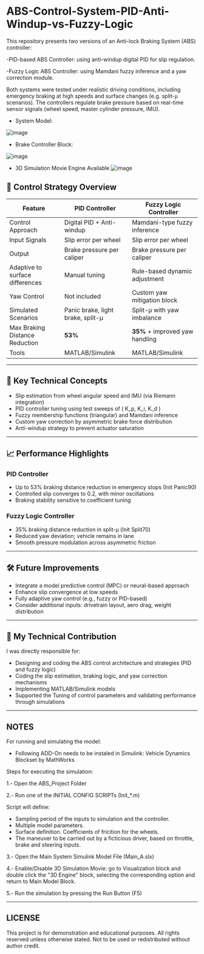 # ABS-Control-System-PID-Anti-Windup-vs-Fuzzy-Logic
This repository presents two versions of an Anti-lock Braking System (ABS) controller:

  -PID-based ABS Controller: using anti-windup digital PID for slip regulation.
  
  -Fuzzy Logic ABS Controller: using Mamdani fuzzy inference and a yaw correction module.
  
Both systems were tested under realistic driving conditions, including emergency braking at high speeds and surface changes (e.g. split-μ scenarios). The controllers regulate brake pressure based on real-time sensor signals (wheel speed, master cylinder pressure, IMU).

- System Model:

![image](https://github.com/user-attachments/assets/232b91fa-71d2-4884-a375-d94c8198d428)

- Brake Controller Block:

![image](https://github.com/user-attachments/assets/cc6d4fab-8c94-4239-a2f3-d6134da129dd)

- 3D Simulation Movie Engine Available
![image](https://github.com/user-attachments/assets/480228c2-9f49-49c8-b8fc-aeedfe041c40)



## 🚗 Control Strategy Overview

| Feature                            | PID Controller                  | Fuzzy Logic Controller             |
|-----------------------------------|----------------------------------|------------------------------------|
| Control Approach                  | Digital PID + Anti-windup        | Mamdani-type fuzzy inference       |
| Input Signals                     | Slip error per wheel             | Slip error per wheel               |
| Output                            | Brake pressure per caliper       | Brake pressure per caliper         |
| Adaptive to surface differences   | Manual tuning                    | Rule-based dynamic adjustment      |
| Yaw Control                       | Not included                     | Custom yaw mitigation block        |
| Simulated Scenarios               | Panic brake, light brake, split-μ | Split-μ with yaw imbalance         |
| Max Braking Distance Reduction    | **53%**                          | **35%** + improved yaw handling    |
| Tools                             | MATLAB/Simulink                  | MATLAB/Simulink                    |

---

## 🔬 Key Technical Concepts

- Slip estimation from wheel angular speed and IMU (via Riemann integration)
- PID controller tuning using test sweeps of \( K_p, K_i, K_d \)
- Fuzzy membership functions (triangular) and Mamdani inference
- Custom yaw correction by asymmetric brake force distribution
- Anti-windup strategy to prevent actuator saturation

---

## 📈 Performance Highlights

### PID Controller
- Up to 53% braking distance reduction in emergency stops (Init Panic90)
- Controlled slip converges to 0.2, with minor oscillations
- Braking stability sensitive to coefficient tuning

### Fuzzy Logic Controller
- 35% braking distance reduction in split-μ (Init Split70)
- Reduced yaw deviation; vehicle remains in lane
- Smooth pressure modulation across asymmetric friction

---

## 🛠️ Future Improvements

- Integrate a model predictive control (MPC) or neural-based approach
- Enhance slip convergence at low speeds
- Fully adaptive yaw control (e.g., fuzzy or PID-based)
- Consider additional inputs: drivetrain layout, aero drag, weight distribution

---

## 🧠 My Technical Contribution
I was directly responsible for:
- Designing and coding the ABS control architecture and strategies (PID and fuzzy logic)
- Coding the slip estimation, braking logic, and yaw correction mechanisms
- Implementing MATLAB/Simulink models
- Supported the Tuning of control parameters and validating performance through simulations

---

## NOTES
For running and simulating the model: 
- Following ADD-On needs to be instaled in Simulink: Vehicle Dynamics Blockset by MathWorks

Steps for executing the simulation:

1.- Open the ABS_Project Folder

2.- Run one of the INITIAL CONFIG SCRIPTs (Init_*.m)

  Script will define:

  - Sampling period of the inputs to simulation and the controller.
  - Multiple model parameters.
  - Surface definition. Coefficients of fricition for the wheels.
  - The maneuver to be carried out by a ficticious driver, based on throttle, brake and steering inputs.

3.- Open the Main System Simulink Model File (Main_A.slx)

4.- Enable/Disable 3D Simulation Movie: go to Visualization block and double click the "3D Engine" block, selecting the corresponding option and return to Main Model Block.

5.- Run the simulation by pressing the Run Button (F5)

---

## LICENSE
This project is for demonstration and educational purposes.  All rights reserved unless otherwise stated. Not to be used or redistributed without author credit. 

